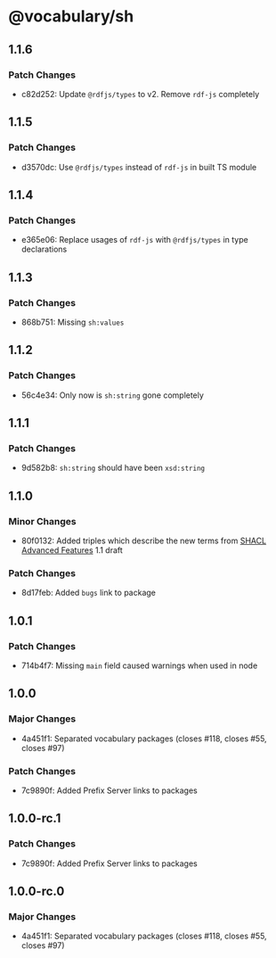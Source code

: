 # @vocabulary/sh

## 1.1.6

### Patch Changes

- c82d252: Update `@rdfjs/types` to v2. Remove `rdf-js` completely

## 1.1.5

### Patch Changes

- d3570dc: Use `@rdfjs/types` instead of `rdf-js` in built TS module

## 1.1.4

### Patch Changes

- e365e06: Replace usages of `rdf-js` with `@rdfjs/types` in type declarations

## 1.1.3

### Patch Changes

- 868b751: Missing `sh:values`

## 1.1.2

### Patch Changes

- 56c4e34: Only now is `sh:string` gone completely

## 1.1.1

### Patch Changes

- 9d582b8: `sh:string` should have been `xsd:string`

## 1.1.0

### Minor Changes

- 80f0132: Added triples which describe the new terms from [SHACL Advanced Features](https://w3c.github.io/shacl/shacl-af/) 1.1 draft

### Patch Changes

- 8d17feb: Added `bugs` link to package

## 1.0.1

### Patch Changes

- 714b4f7: Missing `main` field caused warnings when used in node

## 1.0.0

### Major Changes

- 4a451f1: Separated vocabulary packages (closes #118, closes #55, closes #97)

### Patch Changes

- 7c9890f: Added Prefix Server links to packages

## 1.0.0-rc.1

### Patch Changes

- 7c9890f: Added Prefix Server links to packages

## 1.0.0-rc.0

### Major Changes

- 4a451f1: Separated vocabulary packages (closes #118, closes #55, closes #97)
